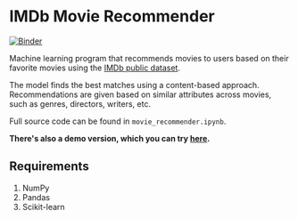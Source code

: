 # IMDb Movie Recommender
[![Binder](https://mybinder.org/badge_logo.svg)](https://mybinder.org/v2/gh/SamIAm10/IMDb-Movie-Recommender/HEAD?filepath=movie_recommender_DEMO.ipynb)

Machine learning program that recommends movies to users based on their favorite movies using the [IMDb public dataset](https://www.imdb.com/interfaces/).

The model finds the best matches using a content-based approach. Recommendations are given based on similar attributes across movies, such as genres, directors, writers, etc.

Full source code can be found in `movie_recommender.ipynb`.

**There's also a demo version, which you can try [here](https://mybinder.org/v2/gh/SamIAm10/IMDb-Movie-Recommender/HEAD?filepath=movie_recommender_DEMO.ipynb).**

## Requirements
1. NumPy
2. Pandas
3. Scikit-learn
